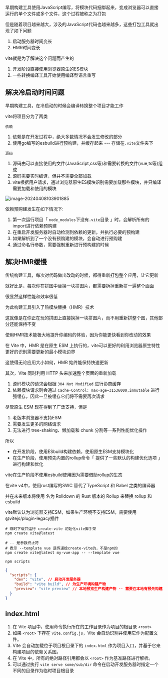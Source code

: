 早期构建工具使用JavaScript编写，将模块代码捆绑起来，变成浏览器可以直接运行的单个文件或多个文件，这个过程被称之为打包

但是随着项目越来越大，涉及的JavaScript代码也越来越多，这些打包工具就出现了如下问题

1. 启动服务器时间变长
2. HMR时间变长

vite就是为了解决这个问题而产生的

1. 开发阶段直接使用浏览器原生的ES模块
2. 一些转换编译工具开始使用编译型语言重写



## 解决冷启动时间问题

早期构建工具，在冷启动的时候会编译转换整个项目才能工作

vite将项目分为了两类

`依赖`

1. 依赖是在开发过程中，绝大多数情况不会发生修改的部分
2. 使用go编写的esbuild进行预构建，并缓存起来 --- 存储在`.vite`文件夹下

`源码`

1. 源码由可以直接使用的文件(JavaScript,css等)和需要转换的文件(vue,ts等)组成
2. 源码需要实时编译，但并不需要全部加载
3. vite根据用户请求，通过浏览器原生ES模块识别需要加载那些模块，并只编译需要加载和使用的模块

![image-20240408103901885](https://s2.loli.net/2024/04/08/y8fmDZCsIWwunxq.png) 

依赖预购建发生在如下情况下:

1. 第一次运行项目「 `node_modules`下没有`.vite`目录 」时，会解析所有的import进行依赖预购建
2. 在重启开发服务器时自动检测到依赖的更新，并执行必要的预构建
3. 如果解析到了一个没有预购建的模块，会自动进行预购建
4. 通过命名行参数，需要强制重新进行预构建的时候



## 解决HMR缓慢

传统构建工具，每次对代码做出改动的时候，都得重新打包整个应用，让它更新

就好比是，每次你在拼图中替换一块拼图片，都需要拆掉重新拼一遍整个画面

很显然这样性能和效率很低



为此构建工具引入了热模块替换（HMR）技术

这就像是在你正在玩的拼图上直接换掉一块拼图片，而不用重新拼整个图，其他部分还能保持不变

使用HMR技术能极大地提升你编码的体验，因为你能更快看到你改动的效果



在 Vite 中，HMR 是在原生 ESM 上执行的，vite可以更好的利用浏览器原生特性更好的识别需要更新的最小模块边界

这使得无论应用大小如何，HMR 始终能保持快速更新



其次，Vite 同时利用 HTTP 头来加速整个页面的重新加载

1. 源码模块的请求会根据 `304 Not Modified` 进行协商缓存
2. 依赖模块请求则会通过 `Cache-Control: max-age=31536000,immutable` 进行强缓存，因此一旦被缓存它们将不需要再次请求



尽管原生 ESM 现在得到了广泛支持，但是

1. 老版本浏览器不支持ESM
2. 需要发生更多的网络请求
3. 无法进行 tree-shaking、懒加载和 chunk 分割等一系列性能优化操作

所以

+ 在开发阶段，使用ESbuild构建依赖，使用原生ESM支持模块化
+ 在生产阶段，使用预先内置的rollup命令「 提供了一些默认的构建优化选项 」进行构建和优化



vite在生产阶段不使用esbuild使用因为需要借助rollup的生态

在vite v4中，使用rust编写的SWC 替代了TypeScript 和 Babel 之类的编译器

并在未来版本将使用 名为 Rolldown 的 Rust 版本的 Rollup 来替换 rollup 和 esbuild



vite默认认为浏览器支持ESM，如果生产环境不支持ESM，需要使用@vitejs/plugin-legacy插件

```shell
# 临时下载并运行 create-vite 初始化vite脚手架
npm create vite@latest

# -- 是参数终止符
# 表示 --template vue 是传递给create-vite的，不是npm的
npm create vite@latest my-vue-app -- --template vue
```



`npm scripts`

```json
{
  "scripts": {
    "dev": "vite", // 启动开发服务器
    "build": "vite build", // 为生产环境构建产物
    "preview": "vite preview" // 本地预览生产构建产物 -- 需要在本地有预先构建的内容才能预览
  }
}
```



## index.html

1. 在 Vite 项目中，使用命令执行所在的工作目录作为项目的根目录 `<root>`
2. 如果 `<root>` 下存在 `vite.config.js`，Vite 会自动识别并使用它作为配置文件。
3. Vite 会自动加载位于项目根目录下的 `index.html` 作为项目入口，并基于它来构建项目的依赖关系图。
4. 在 Vite 中，所有的绝对路径引用都会以 `<root>` 作为基准路径进行解析。
5. 可以通过执行 `vite serve some/sub/dir` 命令在启动开发服务器时指定一个不同的目录作为临时项目根目录